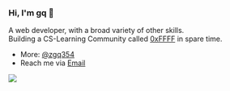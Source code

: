 ### Hi, I'm gq 👋

A web developer, with a broad variety of other skills.  
Building a CS-Learning Community called [0xFFFF](https://0xffff.one/) in spare time.

* More: [@zgq354](https://zgq.me)
* Reach me via [Email](mailto:mail@zgq.me)

<img src="https://github-readme-stats.vercel.app/api?username=zgq354&show_icons=true&hide_title=true&hide=contribs" />

